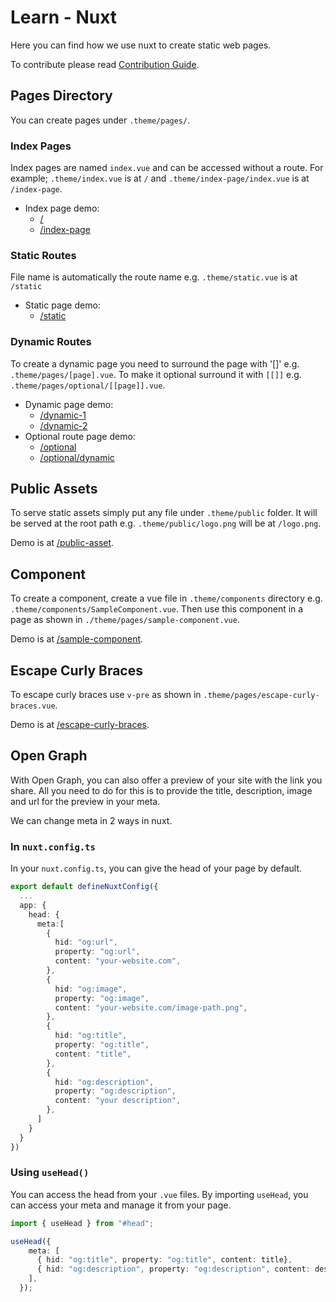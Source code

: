 # Learn - Nuxt

Here you can find how we use nuxt to create static web pages.

To contribute please read [Contribution Guide](./contribution-guide.md).

## Pages Directory

You can create pages under `.theme/pages/`.

### Index Pages

Index pages are named `index.vue` and can be accessed without a route. For
example; `.theme/index.vue` is at `/` and `.theme/index-page/index.vue` is at
`/index-page`.

- Index page demo:
  - [/](/)
  - [/index-page](/index-page)

### Static Routes

File name is automatically the route name e.g. `.theme/static.vue` is at
`/static`

- Static page demo:
  - [/static](/static)

### Dynamic Routes

To create a dynamic page you need to surround the page with '[]' e.g.
`.theme/pages/[page].vue`. To make it optional surround it with `[[]]` e.g.
`.theme/pages/optional/[[page]].vue`.

- Dynamic page demo:
  - [/dynamic-1](/dynamic-1)
  - [/dynamic-2](/dynamic-2)
- Optional route page demo:
  - [/optional](/optional)
  - [/optional/dynamic](/optional/dynamic)

## Public Assets

To serve static assets simply put any file under `.theme/public` folder. It
will be served at the root path e.g. `.theme/public/logo.png` will be at
`/logo.png`.

Demo is at [/public-asset](/public-asset).

## Component

To create a component, create a vue file in `.theme/components` directory e.g.
`.theme/components/SampleComponent.vue`. Then use this component in a page as
shown in `./theme/pages/sample-component.vue`.

Demo is at [/sample-component](/sample-component).

## Escape Curly Braces

To escape curly braces use `v-pre` as shown in
`.theme/pages/escape-curly-braces.vue`.

Demo is at [/escape-curly-braces](/escape-curly-braces).

## Open Graph

With Open Graph, you can also offer a preview of your site with the link you
share. All you need to do for this is to provide the title, description,
image and url for the preview in your meta.

We can change meta in 2 ways in nuxt.

### In `nuxt.config.ts`

In your `nuxt.config.ts`, you can give the head of your page by default.

```ts
export default defineNuxtConfig({
  ...
  app: {
    head: {
      meta:[
        {
          hid: "og:url",
          property: "og:url",
          content: "your-website.com",
        },
        {
          hid: "og:image",
          property: "og:image",
          content: "your-website.com/image-path.png",
        },
        {
          hid: "og:title",
          property: "og:title",
          content: "title",
        },
        {
          hid: "og:description",
          property: "og:description",
          content: "your description",
        },
      ]
    }
  }
})
```

### Using `useHead()`

You can access the head from your `.vue` files. By importing `useHead`,
you can access your meta and manage it from your page.

```ts
import { useHead } from "#head";

useHead({
    meta: [
      { hid: "og:title", property: "og:title", content: title},
      { hid: "og:description", property: "og:description", content: description },
    ],
  });
```
